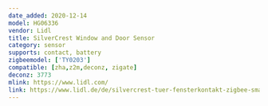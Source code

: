 ```yaml
---
date_added: 2020-12-14
model: HG06336
vendor: Lidl
title: SilverCrest Window and Door Sensor
category: sensor
supports: contact, battery
zigbeemodel: ['TY0203']
compatible: [zha,z2m,deconz, zigate]
deconz: 3773
mlink: https://www.lidl.com/
link: https://www.lidl.de/de/silvercrest-tuer-fensterkontakt-zigbee-smart-home/p355043
---
```

